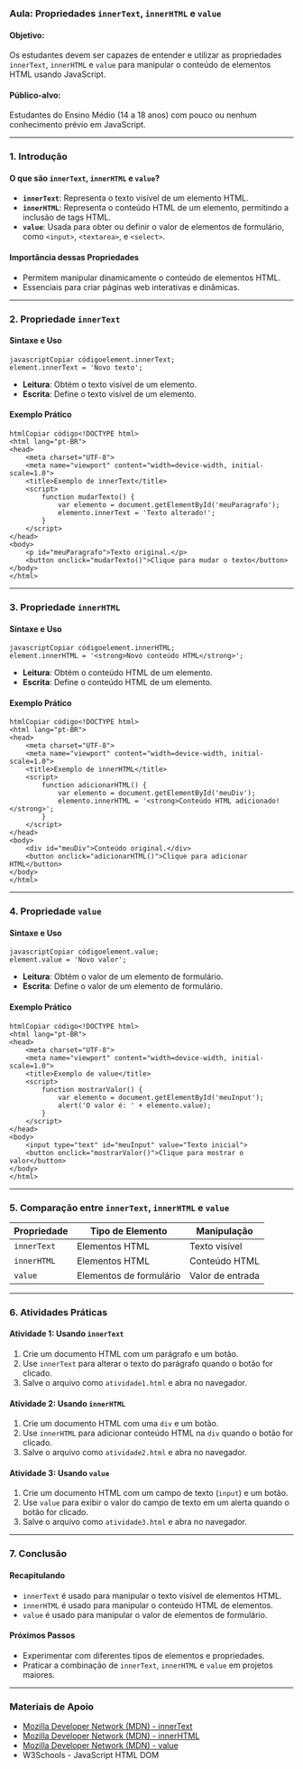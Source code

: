 ### Aula: Propriedades `innerText`, `innerHTML` e `value`

#### Objetivo:

Os estudantes devem ser capazes de entender e utilizar as propriedades `innerText`, `innerHTML` e `value` para manipular o conteúdo de elementos HTML usando JavaScript.

#### Público-alvo:

Estudantes do Ensino Médio (14 a 18 anos) com pouco ou nenhum conhecimento prévio em JavaScript.

------

### 1. Introdução

#### O que são `innerText`, `innerHTML` e `value`?

- **`innerText`**: Representa o texto visível de um elemento HTML.
- **`innerHTML`**: Representa o conteúdo HTML de um elemento, permitindo a inclusão de tags HTML.
- **`value`**: Usada para obter ou definir o valor de elementos de formulário, como `<input>`, `<textarea>`, e `<select>`.

#### Importância dessas Propriedades

- Permitem manipular dinamicamente o conteúdo de elementos HTML.
- Essenciais para criar páginas web interativas e dinâmicas.

------

### 2. Propriedade `innerText`

#### Sintaxe e Uso

```
javascriptCopiar códigoelement.innerText;
element.innerText = 'Novo texto';
```

- **Leitura**: Obtém o texto visível de um elemento.
- **Escrita**: Define o texto visível de um elemento.

#### Exemplo Prático

```
htmlCopiar código<!DOCTYPE html>
<html lang="pt-BR">
<head>
    <meta charset="UTF-8">
    <meta name="viewport" content="width=device-width, initial-scale=1.0">
    <title>Exemplo de innerText</title>
    <script>
        function mudarTexto() {
            var elemento = document.getElementById('meuParagrafo');
            elemento.innerText = 'Texto alterado!';
        }
    </script>
</head>
<body>
    <p id="meuParagrafo">Texto original.</p>
    <button onclick="mudarTexto()">Clique para mudar o texto</button>
</body>
</html>
```

------

### 3. Propriedade `innerHTML`

#### Sintaxe e Uso

```
javascriptCopiar códigoelement.innerHTML;
element.innerHTML = '<strong>Novo conteúdo HTML</strong>';
```

- **Leitura**: Obtém o conteúdo HTML de um elemento.
- **Escrita**: Define o conteúdo HTML de um elemento.

#### Exemplo Prático

```
htmlCopiar código<!DOCTYPE html>
<html lang="pt-BR">
<head>
    <meta charset="UTF-8">
    <meta name="viewport" content="width=device-width, initial-scale=1.0">
    <title>Exemplo de innerHTML</title>
    <script>
        function adicionarHTML() {
            var elemento = document.getElementById('meuDiv');
            elemento.innerHTML = '<strong>Conteúdo HTML adicionado!</strong>';
        }
    </script>
</head>
<body>
    <div id="meuDiv">Conteúdo original.</div>
    <button onclick="adicionarHTML()">Clique para adicionar HTML</button>
</body>
</html>
```

------

### 4. Propriedade `value`

#### Sintaxe e Uso

```
javascriptCopiar códigoelement.value;
element.value = 'Novo valor';
```

- **Leitura**: Obtém o valor de um elemento de formulário.
- **Escrita**: Define o valor de um elemento de formulário.

#### Exemplo Prático

```
htmlCopiar código<!DOCTYPE html>
<html lang="pt-BR">
<head>
    <meta charset="UTF-8">
    <meta name="viewport" content="width=device-width, initial-scale=1.0">
    <title>Exemplo de value</title>
    <script>
        function mostrarValor() {
            var elemento = document.getElementById('meuInput');
            alert('O valor é: ' + elemento.value);
        }
    </script>
</head>
<body>
    <input type="text" id="meuInput" value="Texto inicial">
    <button onclick="mostrarValor()">Clique para mostrar o valor</button>
</body>
</html>
```

------

### 5. Comparação entre `innerText`, `innerHTML` e `value`

| Propriedade | Tipo de Elemento        | Manipulação      |
| ----------- | ----------------------- | ---------------- |
| `innerText` | Elementos HTML          | Texto visível    |
| `innerHTML` | Elementos HTML          | Conteúdo HTML    |
| `value`     | Elementos de formulário | Valor de entrada |

------

### 6. Atividades Práticas

#### Atividade 1: Usando `innerText`

1. Crie um documento HTML com um parágrafo e um botão.
2. Use `innerText` para alterar o texto do parágrafo quando o botão for clicado.
3. Salve o arquivo como `atividade1.html` e abra no navegador.

#### Atividade 2: Usando `innerHTML`

1. Crie um documento HTML com uma `div` e um botão.
2. Use `innerHTML` para adicionar conteúdo HTML na `div` quando o botão for clicado.
3. Salve o arquivo como `atividade2.html` e abra no navegador.

#### Atividade 3: Usando `value`

1. Crie um documento HTML com um campo de texto (`input`) e um botão.
2. Use `value` para exibir o valor do campo de texto em um alerta quando o botão for clicado.
3. Salve o arquivo como `atividade3.html` e abra no navegador.

------

### 7. Conclusão

#### Recapitulando

- `innerText` é usado para manipular o texto visível de elementos HTML.
- `innerHTML` é usado para manipular o conteúdo HTML de elementos.
- `value` é usado para manipular o valor de elementos de formulário.

#### Próximos Passos

- Experimentar com diferentes tipos de elementos e propriedades.
- Praticar a combinação de `innerText`, `innerHTML` e `value` em projetos maiores.

------

### Materiais de Apoio

- [Mozilla Developer Network (MDN) - innerText](https://developer.mozilla.org/pt-BR/docs/Web/API/HTMLElement/innerText)
- [Mozilla Developer Network (MDN) - innerHTML](https://developer.mozilla.org/pt-BR/docs/Web/API/Element/innerHTML)
- [Mozilla Developer Network (MDN) - value](https://developer.mozilla.org/pt-BR/docs/Web/API/HTMLInputElement/value)
- W3Schools - JavaScript HTML DOM